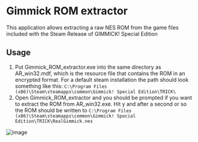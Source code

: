 # Gimmick ROM extractor
This application allows extracting a raw NES ROM from the game files included with the Steam Release of GIMMICK! Special Edition

## Usage
1. Put Gimmick_ROM_extractor.exe into the same directory as AR_win32.mdf, which is the resource file that contains the ROM in an encrypted format.
For a default steam installation the path should look something like this: ```C:\Program Files (x86)\Steam\steamapps\common\Gimmick! Special Edition\TRICK\```
2. Open Gimmick_ROM_extractor and you should be prompted if you want to extract the ROM from AR_win32.exe. Hit y and after a second or so the ROM should be written to ```C:\Program Files (x86)\Steam\steamapps\common\Gimmick! Special Edition\TRICK\RealGimmick.nes```

![image](https://github.com/Infinest/Gimmick-ROM-extractor/assets/7109154/58f0f99b-0c48-4be6-bcde-9977164acbf2)
